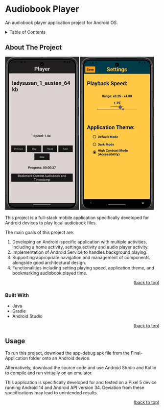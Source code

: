 <a id="readme-top"></a>

<!-- PROJECT TITLE -->
# Audiobook Player

An audiobook player application project for Android OS.

<!-- TABLE OF CONTENTS -->
<details>
  <summary>Table of Contents</summary>
  <ol>
    <li>
      <a href="#about-the-project">About The Project</a>
      <ul>
        <li><a href="#built-with">Built With</a></li>
      </ul>
    </li>
    <li><a href="#usage">Usage</a></li>
  </ol>
</details>

<!-- ABOUT THE PROJECT -->
## About The Project

<img src="images/player.png" alt="Setting page screenshot" height="500">
<img src="images/settings.png" alt="Setting page screenshot" height="500">

This project is a full-stack mobile application specifically developed for Android devices to play local audiobook files.

The main goals of this project are:
1. Developing an Android-specific application with multiple activities, including a home activity, settings activity and audio player activity.
2. Implementation of Android Service to handles background playing.
3. Supporting appropriate navigation and management of components, alongside good architectural design.
4. Functionalities including setting playing speed, application theme, and bookmarking audiobook played time.

<p align="right">(<a href="#readme-top">back to top</a>)</p>

### Built With

* Java
* Gradle
* Android Studio

<p align="right">(<a href="#readme-top">back to top</a>)</p>

<!-- USAGE -->
## Usage

To run this project, download the app-debug.apk file from the Final-Application folder onto an Android device.

Alternatively, download the source code and use Android Studio and Kotlin to compile and run virtually on an emulator.

This application is specifically developed for and tested on a Pixel 5 device running Android 14 and Android API version 34. Deviation from these specifications may lead to unintended results. 

<p align="right">(<a href="#readme-top">back to top</a>)</p>